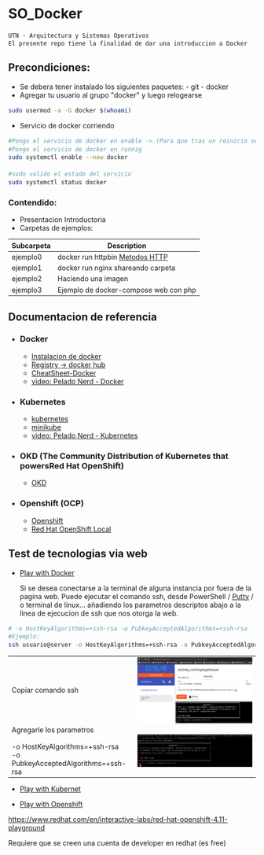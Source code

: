 # SO_Docker

	UTN - Arquitectura y Sistemas Operativos
	El presente repo tiene la finalidad de dar una introduccion a Docker

## Precondiciones:

- Se debera tener instalado los siguientes paquetes:
		- git
		- docker
- Agregar tu usuario al grupo "docker" y luego relogearse
```sh
sudo usermod -a -G docker $(whoami)
```
- Servicio de docker corriendo 
```sh
#Pongo el servicio de docker en enable -> (Para que tras un reinicio se levante)
#Pongo el servicio de docker en runnig
sudo systemctl enable --now docker

#sudo valido el estado del servicio
sudo systemctl status docker
```


### Contendido:
 - Presentacion Introductoria
 - Carpetas de ejemplos:

| Subcarpeta 	   | Description 										|
| ------          | ------ 											|
| ejemplo0 | docker run httpbin [Metodos HTTP](https://es.wikibooks.org/wiki/M%C3%A9todos_HTTP) |
| ejemplo1 			| docker run nginx shareando carpeta 		|
| ejemplo2 			| Haciendo una imagen 							|
| ejemplo3		 	| Ejemplo de docker-compose web con php 	|


## Documentacion de referencia 

- ### Docker
  - [Instalacion de docker](https://docs.docker.com/engine/install)
  - [Registry -> docker hub](https://hub.docker.com/)
  - [CheatSheet-Docker](https://dockerlabs.collabnix.com/docker/cheatsheet)
  - [video: Pelado Nerd - Docker](https://www.youtube.com/watch?v=CV_Uf3Dq-EU&t=2867s)
- ### Kubernetes
  - [kubernetes](https://kubernetes.io/)
  - [minikube](https://minikube.sigs.k8s.io/docs/start/)
  - [video: Pelado Nerd - Kubernetes](https://www.youtube.com/watch?v=CV_Uf3Dq-EU&t=2867s)

- ### OKD (The Community Distribution of Kubernetes that powersRed Hat OpenShift)
  - [OKD](https://www.okd.io/)
 
- ### Openshift (OCP)
  - [Openshift](https://www.redhat.com/en/technologies/cloud-computing/openshift)
  - [Red Hat OpenShift Local](https://console.redhat.com/openshift/create/local)

## Test de tecnologias via web
  - [Play with Docker](https://labs.play-with-docker.com/)
  
    Si se desea conectarse a la terminal de alguna instancia por fuera de la pagina web.
    Puede ejecutar el comando ssh, desde PowerShell / [Putty](https://www.putty.org) / o terminal de linux... añadiendo los parametros descriptos abajo a la linea de ejecucion de ssh que nos otorga la web.
```sh
# -o HostKeyAlgorithms=+ssh-rsa -o PubkeyAcceptedAlgorithms=+ssh-rsa
#Ejemplo:
ssh usuario@server -o HostKeyAlgorithms=+ssh-rsa -o PubkeyAcceptedAlgorithms=+ssh-rsa
```
<div>
<table >
<td> Copiar comando ssh </td>
<td> <img src="./img/play-with-docker_01.png" width="1080" align="left" > </td>  
<tr> </tr>
<td> Agregarle los parametros <br><br> -o HostKeyAlgorithms=+ssh-rsa <br> -o PubkeyAcceptedAlgorithms=+ssh-rsa</td>  
<td> <img src="./img/play-with-docker_02.png" width="1080" align="left" > </td>
</table>
</div>

  - [Play with Kubernet](https://labs.play-with-k8s.com/)


  - [Play with Openshift](https://developers.redhat.com/developer-sandbox/activities/learn-kubernetes-using-red-hat-developer-sandbox-openshift)
  
  https://www.redhat.com/en/interactive-labs/red-hat-openshift-4.11-playground

 Requiere que se creen una cuenta de developer en redhat (es free)
 
